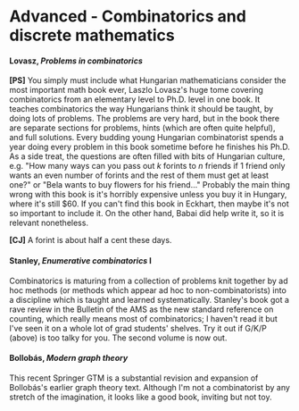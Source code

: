 # Advanced - Combinatorics and discrete mathematics

#### Lovasz, *Problems in combinatorics*

**[PS]** You simply must include what Hungarian mathematicians consider the most important math
book ever, Laszlo Lovasz's huge tome covering combinatorics from an elementary level to
Ph.D. level in one book.  It teaches combinatorics the way Hungarians think it should be
taught, by doing lots of problems.  The problems are very hard, but in the book there are
separate sections for problems, hints (which are often quite helpful), and full solutions.
Every budding young Hungarian combinatorist spends a year doing every problem in this book
sometime before he finishes his Ph.D.  As a side treat, the questions are often filled with
bits of Hungarian culture, e.g. "How many ways can you pass out *k* forints to *n* friends if 1
friend only wants an even number of forints and the rest of them must get at least one?" or
"Bela wants to buy flowers for his friend..." Probably the main thing wrong with this book is
it's horribly expensive unless you buy it in Hungary, where it's still $60.  If you can't find
this book in Eckhart, then maybe it's not so important to include it.  On the other hand, Babai
did help write it, so it is relevant nonetheless.

**[CJ]** A forint is about half a cent these days.

#### Stanley, *Enumerative combinatorics* I

Combinatorics is maturing from a collection of problems knit together by ad hoc methods (or
methods which appear ad hoc to non-combinatorists) into a discipline which is taught and
learned systematically.  Stanley's book got a rave review in the Bulletin of the AMS as the new
standard reference on counting, which really means most of combinatorics; I haven't read it but
I've seen it on a whole lot of grad students' shelves.  Try it out if G/K/P (above) is too
talky for you.  The second volume is now out.

#### Bollobás, *Modern graph theory*

This recent Springer GTM is a substantial revision and expansion of Bollobás's earlier graph
theory text.  Although I'm not a combinatorist by any stretch of the imagination, it looks like
a good book, inviting but not toy.
